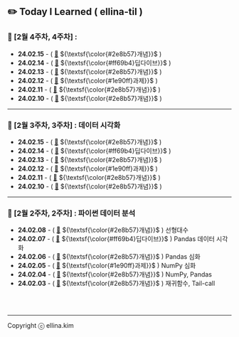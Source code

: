 ## ✏️ Today I Learned ( ellina-til )

### 🌸 [2월 4주차, 4주차] : 

- **24.02.15** - ( [🔗](Feb/2025-02-22.md) ${\textsf{\color{#2e8b57}개념}}$ ) 
- **24.02.14** - ( [🔗](Feb/2025-02-21.md) ${\textsf{\color{#ff69b4}딥다이브}}$ ) 
- **24.02.13** - ( [🔗](Feb/2025-02-20.md) ${\textsf{\color{#2e8b57}개념}}$ ) 
- **24.02.12** - ( [🔗](Feb/2025-02-19.md) ${\textsf{\color{#1e90ff}과제}}$ ) 
- **24.02.11** - ( [🔗](Feb/2025-02-18.md) ${\textsf{\color{#2e8b57}개념}}$ ) 
- **24.02.10** - ( [🔗](Feb/2025-02-17.md) ${\textsf{\color{#2e8b57}개념}}$ ) 
---

### 🌸 [2월 3주차, 3주차] : 데이터 시각화

- **24.02.15** - ( [🔗](Feb/2025-02-15.md) ${\textsf{\color{#2e8b57}개념}}$ ) 
- **24.02.14** - ( [🔗](Feb/2025-02-14.md) ${\textsf{\color{#ff69b4}딥다이브}}$ ) 
- **24.02.13** - ( [🔗](Feb/2025-02-13.md) ${\textsf{\color{#2e8b57}개념}}$ ) 
- **24.02.12** - ( [🔗](Feb/2025-02-12.md) ${\textsf{\color{#1e90ff}과제}}$ ) 
- **24.02.11** - ( [🔗](Feb/2025-02-11.md) ${\textsf{\color{#2e8b57}개념}}$ ) 
- **24.02.10** - ( [🔗](Feb/2025-02-10.md) ${\textsf{\color{#2e8b57}개념}}$ ) 
---

### 🌸 [2월 2주차, 2주차] : 파이썬 데이터 분석

- **24.02.08** - ( [🔗](Feb/2025-02-08.md) ${\textsf{\color{#2e8b57}개념}}$ ) 선형대수
- **24.02.07** - ( [🔗](Feb/2025-02-07.md) ${\textsf{\color{#ff69b4}딥다이브}}$ ) Pandas 데이터 시각화
- **24.02.06** - ( [🔗](Feb/2025-02-06.md) ${\textsf{\color{#2e8b57}개념}}$ ) Pandas 심화
- **24.02.05** - ( [🔗](Feb/2025-02-05.md) ${\textsf{\color{#1e90ff}과제}}$ ) NumPy 심화
- **24.02.04** - ( [🔗](Feb/2025-02-04.md) ${\textsf{\color{#2e8b57}개념}}$ ) NumPy, Pandas
- **24.02.03** - ( [🔗](Feb/2025-02-03.md) ${\textsf{\color{#2e8b57}개념}}$ ) 재귀함수, Tail-call
<br/>
<br/>
<hr/>

Copyright ⓒ ellina.kim
